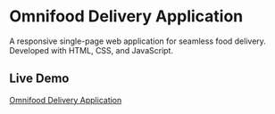 # Omnifood Delivery Application

A responsive single-page web application for seamless food delivery. Developed with HTML, CSS, and JavaScript.

## Live Demo
[Omnifood Delivery Application](https://anilkumar0331.github.io/Omnifood-delivery/)
